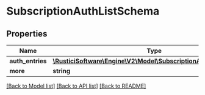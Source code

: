 # SubscriptionAuthListSchema

## Properties
Name | Type | Description | Notes
------------ | ------------- | ------------- | -------------
**auth_entries** | [**\RusticiSoftware\Engine\V2\Model\SubscriptionAuthEntrySchema[]**](SubscriptionAuthEntrySchema.md) |  | [optional] 
**more** | **string** |  | [optional] 

[[Back to Model list]](../README.md#documentation-for-models) [[Back to API list]](../README.md#documentation-for-api-endpoints) [[Back to README]](../README.md)


